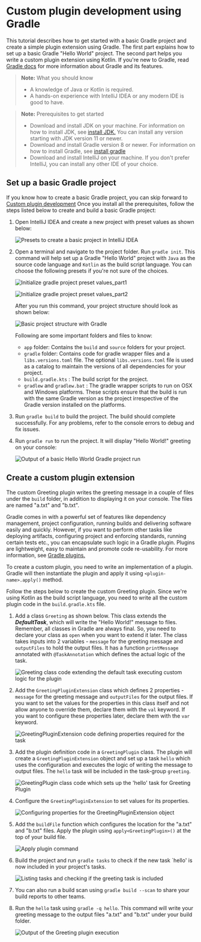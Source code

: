 # Custom plugin development using Gradle

This tutorial describes how to get started with a basic Gradle project and create a simple plugin extension using Gradle.
The first part explains how to set up a basic Gradle "Hello World" project.
The second part helps you write a custom plugin extension using Kotlin.
If you're new to Gradle, read [Gradle docs](https://docs.gradle.org/current/userguide/getting_started_eng.html) for more information about Gradle and its features.

> **Note:** What you should know
> - A knowledge of Java or Kotlin is required.
> - A hands-on experience with IntelliJ IDEA or any modern IDE is good to have.

> **Note:** Prerequisites to get started
> - Download and install JDK on your machine. For information on how to install JDK, see [install JDK.](https://docs.oracle.com/en/java/javase/21/install/overview-jdk-installation.html) You can install any version starting with JDK version 11 or newer.
> - Download and install Gradle version 8 or newer. For information on how to install Gradle, see [install gradle](https://gradle.org/install/)
> - Download and install IntelliJ on your machine. If you don't prefer IntelliJ, you can install any other IDE of your choice.

## Set up a basic Gradle project
If you know how to create a basic Gradle project, you can skip forward to [Custom plugin development](create-a-custom-plugin-extension)
Once you install all the prerequisites, follow the steps listed below to create and build a basic Gradle project:

1. Open IntelliJ IDEA and create a new project with preset values as shown below:

   ![Presets to create a basic project in IntelliJ IDEA](images/create_basic_project.png)

2. Open a terminal and navigate to the project folder. Run `gradle init`. This command will help set up a Gradle "Hello World" project with `Java` as the source code language and `Kotlin` as the build script language. You can choose the following presets if you're not sure of the choices.


   ![Initialize gradle project preset values_part1](images/execute_gradle_init_1.png)

   ![Initialize gradle project preset values_part2](images/execute_gradle_init_2.png)

   After you run this command, your project structure should look as shown below:

   ![Basic project structure with Gradle](images/display_basic_gradle_project_structure.png)

   Following are some important folders and files to know:
   - `app` folder: Contains the `build` and `source` folders for your project.
   - `gradle` folder: Contains code for gradle wrapper files and a `libs.versions.toml` file. The optional `libs.versions.toml` file is used as a catalog to maintain the versions of all dependencies for your project.
   - `build.gradle.kts` : The build script for the project.
   - `gradlew` and `gradlew.bat` : The gradle wrapper scripts to run on OSX and Windows platforms. These scripts ensure that the build is run with the same Gradle version as the project irrespective of the Gradle version installed on the platforms.

3. Run `gradle build` to build the project. The build should complete successfully. For any problems, refer to the console errors to debug and fix issues.

4. Run `gradle run` to run the project. It will display "Hello World!" greeting on your console:


   ![Output of a basic Hello World Gradle project run](images/run_basic_gradle.png)

## Create a custom plugin extension

The custom Greeting plugin writes the greeting message in a couple of files under the `build` folder, in addition to displaying it on your console. The files are named "a.txt" and "b.txt".<br/>

Gradle comes in with a powerful set of features like dependency management, project configuration, running builds and delivering software easily and quickly. However, if you want to perform other tasks like deploying artifacts, configuring project and enforcing standards, running certain tests
etc., you can encapsulate such logic in a Gradle plugin. Plugins are lightweight, easy to maintain and promote code re-usability. For more information, see [Gradle plugins.](https://docs.gradle.org/current/userguide/custom_plugins.html)

To create a custom plugin, you need to write an implementation of a plugin. Gradle will then instantiate the plugin and apply it using `<plugin-name>.apply()` method.

Follow the steps below to create the custom Greeting plugin. Since we're using Kotlin as the build script language, you need to write all the custom plugin code in the `build.gradle.kts` file.

1. Add a class `Greeting` as shown below. This class extends the _**DefaultTask**_, which will write the "Hello World!" message to files. Remember, all classes in Gradle are always final. So, you need to declare your class as `open` when you want to extend it later.  The class takes inputs 
   into 2 variables - `message` for the greeting message and `outputFiles` to hold the output files. It has a function `printMessage` annotated with `@TaskAnnotation` which defines the actual logic of the task.

   ![Greeting class code extending the default task executing custom logic for the plugin](images/add_greeting_class.png)

2. Add the `GreetingPluginExtension` class which defines 2 properties - `message` for the greeting message and `outputFiles` for the output files. If you want to set the values for the properties in this class itself and not allow anyone to override them, declare them with the `val` keyword. If you want to configure these properties later, declare them with the `var` keyword.

   ![GreetingPluginExtension code defining properties required for the task](images/add_greeting_plugin_extension_class.png)

3. Add the plugin definition code in a `GreetingPlugin` class. The plugin will create a `GreetingPluginExtension` object and set up a task `hello` which uses the configuration and executes the logic of writing the message to output files. The `hello` task will be included in the task-group
   `greeting`.

   ![GreetingPlugin class code which sets up the 'hello' task for Greeting Plugin](images/add_greeting_plugin_class.png)

4. Configure the `GreetingPluginExtension` to set values for its properties.

   ![Configuring properties for the GreetingPluginExtension object](images/configure_greeting_plugin.png)

5. Add the `buildFile` function which configures the location for the "a.txt" and "b.txt" files. Apply the plugin using `apply<GreetingPlugin>()` at the top of your build file.

   ![Apply plugin command](images/apply_plugin.png)

6. Build the project and run `gradle tasks` to check if the new task `hello' is now included in your project's tasks.

   ![Listing tasks and checking if the greeting task is included](images/list_gradle_tasks.png)

7. You can also run a build scan using `gradle build --scan` to share your build reports to other teams.

8. Run the `hello` task using `gradle -q hello`. This command will write your greeting message to the output files "a.txt" and "b.txt" under your build folder.

   ![Output of the Greeting plugin execution](images/run_custom_plugin.png)


 
